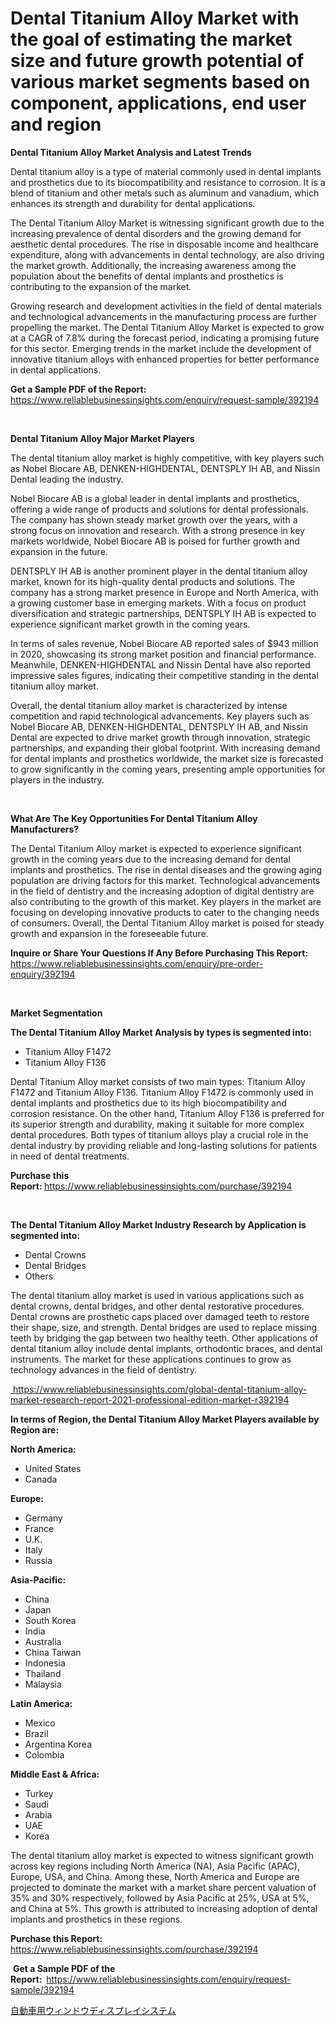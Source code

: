 <p><h1>Dental Titanium Alloy Market with the goal of estimating the market size and future growth potential of various market segments based on component, applications, end user and region</h1></p><p><strong>Dental Titanium Alloy Market Analysis and Latest Trends</strong></p>
<p><p>Dental titanium alloy is a type of material commonly used in dental implants and prosthetics due to its biocompatibility and resistance to corrosion. It is a blend of titanium and other metals such as aluminum and vanadium, which enhances its strength and durability for dental applications.</p><p>The Dental Titanium Alloy Market is witnessing significant growth due to the increasing prevalence of dental disorders and the growing demand for aesthetic dental procedures. The rise in disposable income and healthcare expenditure, along with advancements in dental technology, are also driving the market growth. Additionally, the increasing awareness among the population about the benefits of dental implants and prosthetics is contributing to the expansion of the market.</p><p>Growing research and development activities in the field of dental materials and technological advancements in the manufacturing process are further propelling the market. The Dental Titanium Alloy Market is expected to grow at a CAGR of 7.8% during the forecast period, indicating a promising future for this sector. Emerging trends in the market include the development of innovative titanium alloys with enhanced properties for better performance in dental applications.</p></p>
<p><strong>Get a Sample PDF of the Report:&nbsp;</strong> <a href="https://www.reliablebusinessinsights.com/enquiry/request-sample/392194">https://www.reliablebusinessinsights.com/enquiry/request-sample/392194</a></p>
<p>&nbsp;</p>
<p><strong>Dental Titanium Alloy Major Market Players</strong></p>
<p><p>The dental titanium alloy market is highly competitive, with key players such as Nobel Biocare AB, DENKEN-HIGHDENTAL, DENTSPLY IH AB, and Nissin Dental leading the industry. </p><p>Nobel Biocare AB is a global leader in dental implants and prosthetics, offering a wide range of products and solutions for dental professionals. The company has shown steady market growth over the years, with a strong focus on innovation and research. With a strong presence in key markets worldwide, Nobel Biocare AB is poised for further growth and expansion in the future.</p><p>DENTSPLY IH AB is another prominent player in the dental titanium alloy market, known for its high-quality dental products and solutions. The company has a strong market presence in Europe and North America, with a growing customer base in emerging markets. With a focus on product diversification and strategic partnerships, DENTSPLY IH AB is expected to experience significant market growth in the coming years.</p><p>In terms of sales revenue, Nobel Biocare AB reported sales of $943 million in 2020, showcasing its strong market position and financial performance. Meanwhile, DENKEN-HIGHDENTAL and Nissin Dental have also reported impressive sales figures, indicating their competitive standing in the dental titanium alloy market.</p><p>Overall, the dental titanium alloy market is characterized by intense competition and rapid technological advancements. Key players such as Nobel Biocare AB, DENKEN-HIGHDENTAL, DENTSPLY IH AB, and Nissin Dental are expected to drive market growth through innovation, strategic partnerships, and expanding their global footprint. With increasing demand for dental implants and prosthetics worldwide, the market size is forecasted to grow significantly in the coming years, presenting ample opportunities for players in the industry.</p></p>
<p>&nbsp;</p>
<p><strong>What Are The Key Opportunities For Dental Titanium Alloy Manufacturers?</strong></p>
<p><p>The Dental Titanium Alloy market is expected to experience significant growth in the coming years due to the increasing demand for dental implants and prosthetics. The rise in dental diseases and the growing aging population are driving factors for this market. Technological advancements in the field of dentistry and the increasing adoption of digital dentistry are also contributing to the growth of this market. Key players in the market are focusing on developing innovative products to cater to the changing needs of consumers. Overall, the Dental Titanium Alloy market is poised for steady growth and expansion in the foreseeable future.</p></p>
<p><strong>Inquire or Share Your Questions If Any Before Purchasing This Report:</strong> <a href="https://www.reliablebusinessinsights.com/enquiry/pre-order-enquiry/392194">https://www.reliablebusinessinsights.com/enquiry/pre-order-enquiry/392194</a></p>
<p>&nbsp;</p>
<p><strong>Market Segmentation</strong></p>
<p><strong>The Dental Titanium Alloy Market Analysis by types is segmented into:</strong></p>
<p><ul><li>Titanium Alloy F1472</li><li>Titanium Alloy F136</li></ul></p>
<p><p>Dental Titanium Alloy market consists of two main types: Titanium Alloy F1472 and Titanium Alloy F136. Titanium Alloy F1472 is commonly used in dental implants and prosthetics due to its high biocompatibility and corrosion resistance. On the other hand, Titanium Alloy F136 is preferred for its superior strength and durability, making it suitable for more complex dental procedures. Both types of titanium alloys play a crucial role in the dental industry by providing reliable and long-lasting solutions for patients in need of dental treatments.</p></p>
<p><strong>Purchase this Report:&nbsp;</strong><a href="https://www.reliablebusinessinsights.com/purchase/392194">https://www.reliablebusinessinsights.com/purchase/392194</a></p>
<p>&nbsp;</p>
<p><strong>The Dental Titanium Alloy Market Industry Research by Application is segmented into:</strong></p>
<p><ul><li>Dental Crowns</li><li>Dental Bridges</li><li>Others</li></ul></p>
<p><p>The dental titanium alloy market is used in various applications such as dental crowns, dental bridges, and other dental restorative procedures. Dental crowns are prosthetic caps placed over damaged teeth to restore their shape, size, and strength. Dental bridges are used to replace missing teeth by bridging the gap between two healthy teeth. Other applications of dental titanium alloy include dental implants, orthodontic braces, and dental instruments. The market for these applications continues to grow as technology advances in the field of dentistry.</p></p>
<p><a href="https://www.reliablebusinessinsights.com/global-dental-titanium-alloy-market-research-report-2021-professional-edition-market-r392194">&nbsp;https://www.reliablebusinessinsights.com/global-dental-titanium-alloy-market-research-report-2021-professional-edition-market-r392194</a></p>
<p><strong>In terms of Region, the Dental Titanium Alloy Market Players available by Region are:</strong></p>
<p>
    <p> <strong> North America: </strong>
        <ul>
            <li>United States</li>
            <li>Canada</li>
        </ul>
        </p> 
    <p> <strong> Europe: </strong>
        <ul>
            <li>Germany</li>
            <li>France</li>
            <li>U.K.</li>
            <li>Italy</li>
            <li>Russia</li>
        </ul>
        </p> 
    <p> <strong> Asia-Pacific: </strong>
        <ul>
            <li>China</li>
            <li>Japan</li>
            <li>South Korea</li>
            <li>India</li>
            <li>Australia</li>
            <li>China Taiwan</li>
            <li>Indonesia</li>
            <li>Thailand</li>
            <li>Malaysia</li>
        </ul>
        </p> 
    <p> <strong> Latin America: </strong>
        <ul>
            <li>Mexico</li>
            <li>Brazil</li>
            <li>Argentina Korea</li>
            <li>Colombia</li>
        </ul>
        </p> 
    <p> <strong> Middle East & Africa: </strong>
        <ul>
            <li>Turkey</li>
            <li>Saudi</li>
            <li>Arabia</li>
            <li>UAE</li>
            <li>Korea</li>
        </ul>
    </p>
    </p>
<p><p>The dental titanium alloy market is expected to witness significant growth across key regions including North America (NA), Asia Pacific (APAC), Europe, USA, and China. Among these, North America and Europe are projected to dominate the market with a market share percent valuation of 35% and 30% respectively, followed by Asia Pacific at 25%, USA at 5%, and China at 5%. This growth is attributed to increasing adoption of dental implants and prosthetics in these regions.</p></p>
<p><strong>Purchase this Report: </strong><a href="https://www.reliablebusinessinsights.com/purchase/392194">https://www.reliablebusinessinsights.com/purchase/392194</a></p>
<p>&nbsp;<strong>Get a Sample PDF of the Report:&nbsp;&nbsp;</strong><a href="https://www.reliablebusinessinsights.com/enquiry/request-sample/392194">https://www.reliablebusinessinsights.com/enquiry/request-sample/392194</a></p>
<p><strong></strong></p>
<p><p><a href="https://github.com/oqoeusbvpadwjs08/Market-Research-Report-List-2/blob/main/9443759117850.md">自動車用ウィンドウディスプレイシステム</a></p></p>